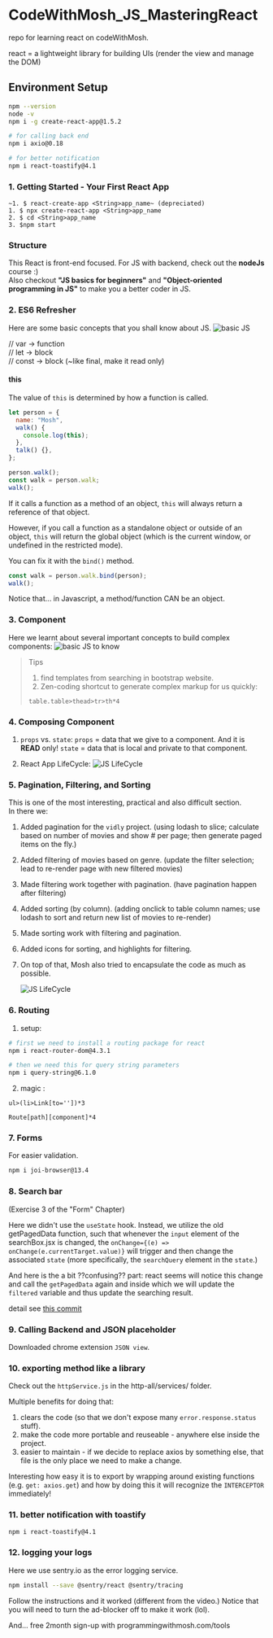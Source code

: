 # CodeWithMosh_JS_MasteringReact

repo for learning react on codeWithMosh.

react = a lightweight library for building UIs (render the view and manage the DOM)

## Environment Setup

```bash
npm --version
node -v
npm i -g create-react-app@1.5.2

# for calling back end
npm i axio@0.18

# for better notification
npm i react-toastify@4.1
```

### 1. Getting Started - Your First React App

```
~1. $ react-create-app <String>app_name~ (depreciated)
1. $ npx create-react-app <String>app_name
2. $ cd <String>app_name
3. $npm start
```

### Structure

This React is front-end focused. For JS with backend, check out the **nodeJs** course :)  
Also checkout **"JS basics for beginners"** and **"Object-oriented programming in JS"** to make you a better coder in JS.

### 2. ES6 Refresher

Here are some basic concepts that you shall know about JS.
![basic JS](./Utility/BasicJStoKnow.png)

// var -> function  
// let -> block  
// const -> block (~like final, make it read only)

#### this

The value of `this` is determined by how a function is called.

```javascript
let person = {
  name: "Mosh",
  walk() {
    console.log(this);
  },
  talk() {},
};

person.walk();
const walk = person.walk;
walk();
```

If it calls a function as a method of an object, `this` will always return a reference of that object.

However, if you call a function as a standalone object or outside of an object, `this` will return the global object (which is the current window, or undefined in the restricted mode).

You can fix it with the `bind()` method.

```javascript
const walk = person.walk.bind(person);
walk();
```

Notice that... in Javascript, a method/function CAN be an object.

### 3. Component

Here we learnt about several important concepts to build complex components:
![basic JS to know](./Utility/BasicJStoKnow.png)

> Tips
>
> 1. find templates from searching in bootstrap website.
> 2. Zen-coding shortcut to generate complex markup for us quickly:
>
> ```
> table.table>thead>tr>th*4
> ```

### 4. Composing Component

1. `props` vs. `state`:
   `props` = data that we give to a component. And it is **READ** only!
   `state` = data that is local and private to that component.

2. React App LifeCycle:
   ![JS LifeCycle](./Utility/JS_LifeCycle.png)

### 5. Pagination, Filtering, and Sorting

This is one of the most interesting, practical and also difficult section.  
In there we:

1. Added pagination for the `vidly` project. (using lodash to slice; calculate based on number of movies and show # per page; then generate paged items on the fly.)
2. Added filtering of movies based on genre. (update the filter selection; lead to re-render page with new filtered movies)
3. Made filtering work together with pagination. (have pagination happen after filtering)
4. Added sorting (by column). (adding onclick to table column names; use lodash to sort and return new list of movies to re-render)
5. Made sorting work with filtering and pagination.
6. Added icons for sorting, and highlights for filtering.
7. On top of that, Mosh also tried to encapsulate the code as much as possible.

   ![JS LifeCycle](./Utility/JS_section5_paginationSort_summary.png)

### 6. Routing

1. setup:

```bash
# first we need to install a routing package for react
npm i react-router-dom@4.3.1

# then we need this for query string parameters
npm i query-string@6.1.0
```

2. magic :

```
ul>(li>Link[to=''])*3

Route[path][component]*4
```

### 7. Forms

For easier validation.

```bash
npm i joi-browser@13.4
```

### 8. Search bar

(Exercise 3 of the "Form" Chapter)

Here we didn't use the `useState` hook. Instead, we utilize the old getPagedData function, such that whenever the `input` element of the searchBox.jsx is changed, the `onChange={(e) => onChange(e.currentTarget.value)}` will trigger and then change the associated `state` (more specifically, the `searchQuery` element in the `state`.)

And here is the a bit ??confusing?? part: react seems will notice this change and call the `getPagedData` again and inside which we will update the `filtered` variable and thus update the searching result.

detail see [this commit](https://github.com/tobyatgithub/CodeWithMosh_JS_MasteringReact/commit/1e8334a74d8271d050d770f2cd7097eb96d84036)

### 9. Calling Backend and JSON placeholder

Downloaded chrome extension `JSON view`.

### 10. exporting method like a library

Check out the `httpService.js` in the http-all/services/ folder.

Multiple benefits for doing that:

1. clears the code (so that we don't expose many `error.response.status` stuff).
2. make the code more portable and reuseable - anywhere else inside the project.
3. easier to maintain - if we decide to replace axios by something else, that file is the only place we need to make a change.

Interesting how easy it is to export by wrapping around existing functions (e.g. `get: axios.get`) and how by doing this it will recognize the `INTERCEPTOR` immediately!

### 11. better notification with toastify

```bash
npm i react-toastify@4.1
```

### 12. logging your logs

Here we use sentry.io as the error logging service.

```bash
npm install --save @sentry/react @sentry/tracing
```

Follow the instructions and it worked (different from the video.) Notice that you will need to turn the ad-blocker off to make it work (lol).

And... free 2month sign-up with programmingwithmosh.com/tools
